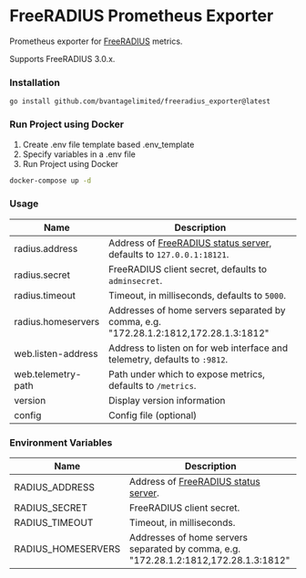 # FreeRADIUS Prometheus Exporter

Prometheus exporter for [FreeRADIUS](https://freeradius.org) metrics.

Supports FreeRADIUS 3.0.x.

### Installation

    go install github.com/bvantagelimited/freeradius_exporter@latest

### Run Project using Docker

1. Create .env file template based .env_template
2. Specify variables in a .env file
3. Run Project using Docker

```bash
docker-compose up -d
```

### Usage

Name               | Description
-------------------|------------
radius.address     | Address of [FreeRADIUS status server](https://wiki.freeradius.org/config/Status), defaults to `127.0.0.1:18121`.
radius.secret      | FreeRADIUS client secret, defaults to `adminsecret`.
radius.timeout     | Timeout, in milliseconds, defaults to `5000`.
radius.homeservers | Addresses of home servers separated by comma, e.g. "172.28.1.2:1812,172.28.1.3:1812"
web.listen-address | Address to listen on for web interface and telemetry, defaults to `:9812`.
web.telemetry-path | Path under which to expose metrics, defaults to `/metrics`.
version            | Display version information
config             | Config file (optional)

### Environment Variables

Name               | Description
-------------------|------------
RADIUS_ADDRESS     | Address of [FreeRADIUS status server](https://wiki.freeradius.org/config/Status).
RADIUS_SECRET      | FreeRADIUS client secret.
RADIUS_TIMEOUT     | Timeout, in milliseconds.
RADIUS_HOMESERVERS | Addresses of home servers separated by comma, e.g. "172.28.1.2:1812,172.28.1.3:1812"
